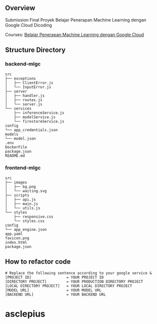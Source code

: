## Overview
Submission Final Proyek Belajar Penerapan Machine Learning dengan Google Cloud Dicoding

Courses: [Belajar Penerapan Machine Learning dengan Google Cloud](https://www.dicoding.com/academies/658)

## Structure Directory

### backend-mlgc
```
src
├── exceptions
│   ├── ClientError.js
│   └── InputError.js
├── server
│   ├── handler.js
│   ├── routes.js
│   └── server.js
└── services
    ├── inferenceService.js
    ├── modelService.js
    └── firestoreService.js
config
└── app_credentials.json
models
└── model.json
.env
DockerFile
package.json
README.md
```

### frontend-mlgc
```
src
├── images
│   ├── bg.png
│   └── waiting.svg
├── scripts
│   ├── api.js
│   ├── main.js
│   └── utils.js
└── styles
    ├── responsive.css
    └── styles.css
config
└── app_engine.json
app.yaml
favicon.png
index.html
package.json
```

## How to refactor code
```
# Replace the following sentence according to your google service & 
[PROJECT ID]                = YOUR PROJECT ID
[DIRECTORY PROJECT]         = YOUR PRODUCTION DIRECTORY PROJECT
[LOCAL DIRECTORY PROJECT]   = YOUR LOCAL DIRECTORY PROJECT
[MODEL URL]                 = YOUR MODEL URL
[BACKEND URL]               = YOUR BACKEND URL
```
# asclepius

